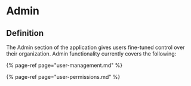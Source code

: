# Admin

## Definition

The Admin section of the application gives users fine-tuned control over their organization. Admin functionality currently covers the following:

{% page-ref page="user-management.md" %}

{% page-ref page="user-permissions.md" %}





